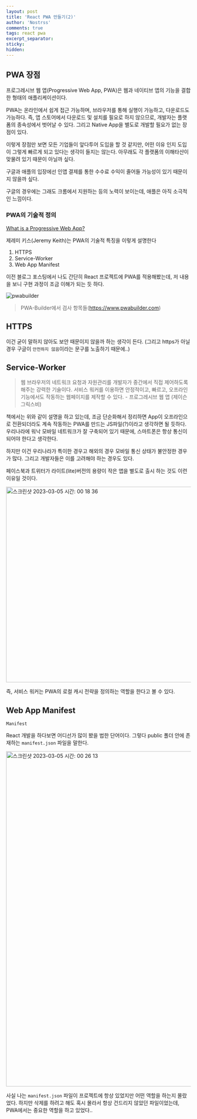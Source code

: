 ```yaml
---
layout: post
title: 'React PWA 만들기(2)'
author: 'Nostrss'
comments: true
tags: react pwa
excerpt_separator:
sticky:
hidden:
---
```


## PWA 장점

프로그레시브 웹 앱(Progressive Web App, PWA)은 웹과 네이티브 앱의 기능을 결합한 형태의 애플리케이션이다.

PWA는 온라인에서 쉽게 접근 가능하며, 브라우저를 통해 실행이 가능하고, 다운로드도 가능하다.
즉, 앱 스토어에서 다운로드 및 설치를 필요로 하지 않으므로, 개발자는 플랫폼의 종속성에서 벗어날 수 있다.
그리고 Native App을 별도로 개발할 필요가 없는 장점이 있다.

이렇게 장점만 보면 모든 기업들이 앞다투어 도입을 할 것 같지만, 어떤 이유 인지 도입이 그렇게 빠르게 되고 있다는 생각이 들지는 않는다.
아무래도 각 플랫폼의 이해타산이 맞물려 있기 때문이 아닐까 싶다.

구글과 애플의 입장에선 인앱 결제를 통한 수수료 수익이 줄어들 가능성이 있기 때문이지 않을까 싶다.

구글의 경우에는 그래도 크롬에서 지원하는 등의 노력이 보이는데, 애플은 아직 소극적인 느낌이다.

### PWA의 기술적 정의

[What is a Progressive Web App?](https://adactio.medium.com/what-is-a-progressive-web-app-f1ca780f30e6)

제레미 키스(Jeremy Keith)는 PWA의 기술적 특징을 이렇게 설명한다

1. HTTPS
2. Service-Worker
3. Web App Manifest

이전 블로그 포스팅에서 나도 간단히 React 프로젝트에 PWA를 적용해봤는데, 저 내용을 보니 구현 과정이 조금 이해가 되는 듯 하다.

![pwabuilder](https://user-images.githubusercontent.com/56717167/222913262-adc55a93-e498-49d1-8cba-ceff24f4ddf6.png)

> PWA-Builder에서 검사 항목들(https://www.pwabuilder.com)

## HTTPS

이건 굳이 말하지 않아도 보안 때문이지 않을까 하는 생각이 든다.
(그리고 https가 아닐 경우 구글이 `안전하지 않음`이라는 문구를 노출하기 때문에..)

## Service-Worker

> 웹 브라우저의 네트워크 요청과 자원관리를 개발자가 중간에서 직접 제어하도록 해주는 강력한 기술이다. 서비스 워커를 이용하면 안정적이고, 빠르고, 오프라인 기능에서도 작동하는 웹페이지를 제작할 수 있다. - 프로그레시브 웹 앱 (제이슨 그릭스비)

책에서는 위와 같이 설명을 하고 있는데, 조금 단순화해서 정리하면 App이 오프라인으로 전환되더라도 계속 작동하는 PWA를 만드는 JS파일(?)이라고 생각하면 될 듯하다.
우리나라에 워낙 모바일 네트워크가 잘 구축되어 있기 때문에, 스마트폰은 항상 통신이 되어야 한다고 생각한다.

하지만 이건 우리나라가 특이한 경우고 해외의 경우 모바일 통신 상태가 불안정한 경우가 많다. 그리고 개발자들은 이를 고려해야 하는 경우도 있다.

페이스북과 트위터가 라이트(lite)버전의 용량이 작은 앱을 별도로 출시 하는 것도 이런 이유일 것이다.

<img width="534" alt="스크린샷 2023-03-05 시간: 00 18 36" src="https://user-images.githubusercontent.com/56717167/222914281-0783569b-f595-49f6-bc92-29fcd9e5ed15.png">

즉, 서비스 워커는 PWA의 로컬 캐시 전략을 정의하는 역할을 한다고 볼 수 있다.

## Web App Manifest

`Manifest`

React 개발을 하다보면 어디선가 많이 봤을 법한 단어이다. 그렇다 public 폴더 안에 존재하는 `manifest.json` 파일을 말한다.

<img width="915" alt="스크린샷 2023-03-05 시간: 00 26 13" src="https://user-images.githubusercontent.com/56717167/222914577-29066a4a-ebfd-4658-b2a5-ca8709fe0f54.png">

사실 나는 `manifest.json` 파일이 프로젝트에 항상 있었지만 어떤 역할을 하는지 몰랐었다. 하지만 삭제를 하려고 해도 혹시 몰라서 항상 건드리지 않았던 파일이었는데, PWA에서는 중요한 역할을 하고 있었다..
